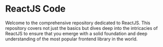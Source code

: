 # ReactJS Code 

Welcome to the comprehensive repository dedicated to ReactJS. This repository covers not just the basics but dives deep into the intricacies of ReactJS to ensure that you emerge with a solid foundation and deep understanding of the most popular frontend library in the world.